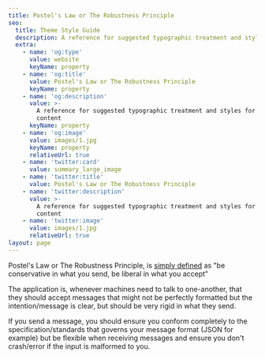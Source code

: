 ```yaml
---
title: Postel's Law or The Robustness Principle 
seo:
  title: Theme Style Guide
  description: A reference for suggested typographic treatment and styles for your content
  extra:
    - name: 'og:type'
      value: website
      keyName: property
    - name: 'og:title'
      value: Postel's Law or The Robustness Principle
      keyName: property
    - name: 'og:description'
      value: >-
        A reference for suggested typographic treatment and styles for your
        content
      keyName: property
    - name: 'og:image'
      value: images/1.jpg
      keyName: property
      relativeUrl: true
    - name: 'twitter:card'
      value: summary_large_image
    - name: 'twitter:title'
      value: Postel's Law or The Robustness Principle
    - name: 'twitter:description'
      value: >-
        A reference for suggested typographic treatment and styles for your
        content
    - name: 'twitter:image'
      value: images/1.jpg
      relativeUrl: true
layout: page
---
```


Postel's Law or The Robustness Principle, is [simply defined](https://en.wikipedia.org/wiki/Robustness_principle) as "be conservative in what you send, be liberal in what you accept"

The application is, whenever machines need to talk to one-another, that they should accept messages that might not be perfectly formatted but the intention/message is clear, but should be very rigid in what they send.

If you send a message, you should ensure you conform completely to the specification/standards that governs your message format (JSON for example) but be flexible when receiving messages and ensure you don't crash/error if the input is malformed to you.